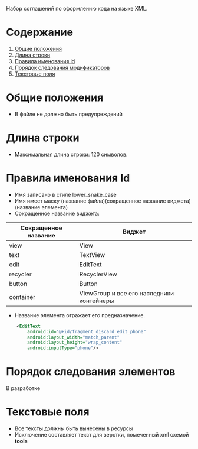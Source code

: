 Набор соглашений по оформлению кода на языке XML. 

# Содержание
1. [Общие положения](#common_rules)
2. [Длина строки](#line_length)
3. [Правила именования id](#naming)
4. [Порядок следования модификаторов](#modifier_order) 
5. [Текстовые поля](#text_fields)


# <a name='common_rules'>Общие положения</a>
- В файле не должно быть предупреждений

# <a name='line_length '>Длина строки</a>
- Максимальная длина строки: 120 символов.

# <a name='naming'>Правила именования Id</a>
- Имя записано в стиле lower_snake_case
- Имя имеет маску (название файла)(сокращенное название виджета)(название элемента) 
- Сокращенное название виджета:

| Сокращенное название | Виджет |
| ------ | ------ |
| view | View |
| text | TextView |
| edit | EditText |
| recycler | RecyclerView |
| button | Button |
| container | ViewGroup и все его наследники контейнеры |
- Название элемента отражает его предназначение. 


```xml
    <EditText
        android:id="@+id/fragment_discard_edit_phone"
        android:layout_width="match_parent"
        android:layout_height="wrap_content"
        android:inputType="phone"/>
```

# <a name='modifier_order'>Порядок следования элементов</a>
В разработке

# <a name='text_fields'>Текстовые поля</a>
- Все тексты должны быть вынесены в ресурсы
- Исключение составляет текст для верстки, помеченный xml схемой **tools**
